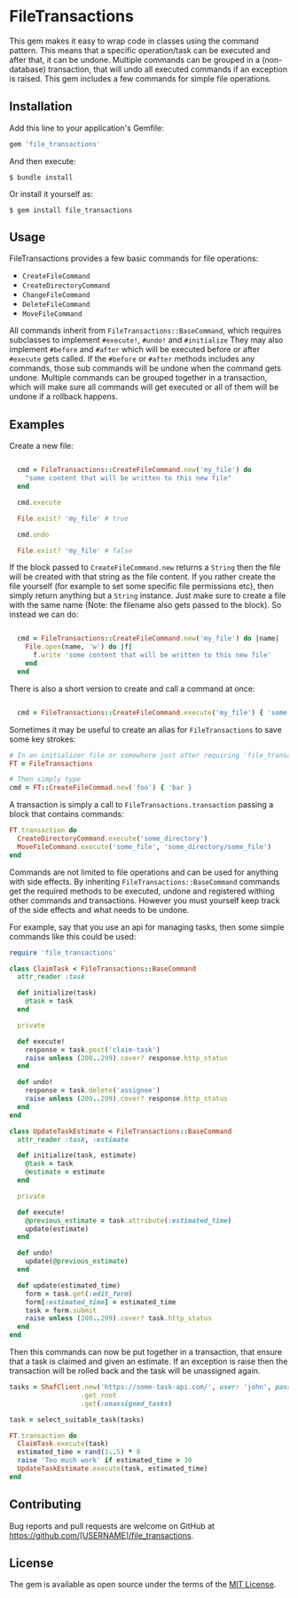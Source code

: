 # FileTransactions

This gem makes it easy to wrap code in classes using the command pattern. This means that a specific operation/task can be executed and after that, it can be undone. Multiple commands can be grouped in a (non-database) transaction, that will undo all executed commands if an exception is raised.
This gem includes a few commands for simple file operations.

## Installation

Add this line to your application's Gemfile:

```ruby
gem 'file_transactions'
```

And then execute:

    $ bundle install

Or install it yourself as:

    $ gem install file_transactions

## Usage

FileTransactions provides a few basic commands for file operations:
 - `CreateFileCommand`
 - `CreateDirectoryCommand`
 - `ChangeFileCommand`
 - `DeleteFileCommand`
 - `MoveFileCommand`

All commands inherit from `FileTransactions::BaseCommand`, which requires subclasses to implement `#execute!`, `#undo!` and `#initialize`
They may also implement `#before` and `#after` which will be executed before or after `#execute` gets called.
If the `#before` or `#after` methods includes any commands, those sub commands will be undone when the command gets undone.
Multiple commands can be grouped together in a transaction, which will make sure all commands will get executed or all of them will be undone if a rollback happens.

## Examples

Create a new file:
```ruby

  cmd = FileTransactions::CreateFileCommand.new('my_file') do
    "some content that will be written to this new file"
  end

  cmd.execute

  File.exist? 'my_file' # true

  cmd.undo

  File.exist? 'my_file' # false
```

If the block passed to `CreateFileCommand.new` returns a `String` then the file will be created with that string as the file content.
If you rather create the file yourself (for example to set some specific file permissions etc), then simply return anything but a `String` instance.
Just make sure to create a file with the same name (Note: the filename also gets passed to the block). So instead we can do:
```ruby

  cmd = FileTransactions::CreateFileCommand.new('my_file') do |name|
    File.open(name, 'w') do |f|
      f.write 'some content that will be written to this new file'
    end
  end
```

There is also a short version to create and call a command at once:
```ruby

  cmd = FileTransactions::CreateFileCommand.execute('my_file') { 'some file content' }
```

Sometimes it may be useful to create an alias for `FileTransactions` to save some key strokes:
```ruby
# In an initializer file or somewhere just after requiring 'file_transactions'
FT = FileTransactions

# Then simply type
cmd = FT::CreateFileCommad.new('foo') { 'bar }
```

A transaction is simply a call to `FileTransactions.transaction` passing a block that contains commands:
```ruby
FT.transaction do
  CreateDirectoryCommand.execute('some_directory')
  MoveFileCommand.execute('some_file', 'some_directory/some_file')
end
```

Commands are not limited to file operations and can be used for anything with side effects. By inheriting `FileTransactions::BaseCommand` commands get the required methods to be executed, undone and registered withing other commands and transactions. However you must yourself keep track of the side effects and what needs to be undone.

For example, say that you use an api for managing tasks, then some simple commands like this could be used:
```ruby
require 'file_transactions'

class ClaimTask < FileTransactions::BaseCommand
  attr_reader :task

  def initialize(task)
    @task = task
  end

  private

  def execute!
    response = task.post('claim-task')
    raise unless (200..299).cover? response.http_status
  end

  def undo!
    response = task.delete('assignee')
    raise unless (200..299).cover? response.http_status
  end
end

class UpdateTaskEstimate < FileTransactions::BaseCommand
  attr_reader :task, :estimate

  def initialize(task, estimate)
    @task = task
    @estimate = estimate
  end

  private

  def execute!
    @previous_estimate = task.attribute(:estimated_time)
    update(estimate)
  end

  def undo!
    update(@previous_estimate)
  end

  def update(estimated_time)
    form = task.get(:edit_form)
    form[:estimated_time] = estimated_time
    task = form.submit
    raise unless (200..299).cover? task.http_status
  end
end
```
Then this commands can now be put together in a transaction, that ensure that a task is claimed and given an estimate. If an exception is raise then the transaction will be rolled back and the task will be unassigned again.
```ruby
tasks = ShafClient.new('https://some-task-api.com/', user: 'john', password: 'doe')
                  .get_root
                  .get(:unassigned_tasks)

task = select_suitable_task(tasks)

FT.transaction do
  ClaimTask.execute(task)
  estimated_time = rand(1..5) * 8
  raise 'Too much work' if estimated_time > 30
  UpdateTaskEstimate.execute(task, estimated_time)
end
```


## Contributing

Bug reports and pull requests are welcome on GitHub at https://github.com/[USERNAME]/file_transactions.


## License

The gem is available as open source under the terms of the [MIT License](https://opensource.org/licenses/MIT).

